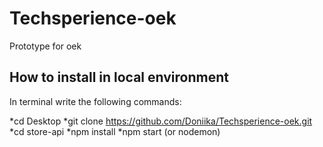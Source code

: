 # Techsperience-oek
Prototype for oek


## How to install in local environment
In terminal write the following commands:


*cd Desktop
*git clone https://github.com/Doniika/Techsperience-oek.git
*cd store-api
*npm install
*npm start (or nodemon)
